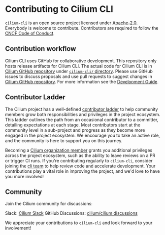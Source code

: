 # Contributing to Cilium CLI

`cilium-cli` is an open source project licensed under [Apache-2.0](LICENSE). Everybody is welcome to contribute. Contributors are required to follow the [CNCF Code of Conduct](https://github.com/cncf/foundation/blob/main/code-of-conduct.md).

## Contribution workflow

Cilium CLI uses GitHub for collaborative development. This repository only hosts
release artifacts for Cilium CLI. The actual code for Cilium CLI is in
[Cilium GitHub repository] under [`cilium-cli/` directory]. Please use GitHub
issues to discuss proposals and use pull requests to suggest changes in
[Cilium GitHub repository]. For more information see the [Development Guide].

## Contributor Ladder  

The Cilium project has a well-defined [contributor ladder](https://github.com/cilium/community/blob/main/CONTRIBUTOR-LADDER.md) to help community members grow both responsibilities and privileges in the project ecosystem. This ladder outlines the path from an occasional contributor to a committer, detailing expectations at each stage. Most contributors start at the community level in a sub-project and progress as they become more engaged in the project ecosystem. We encourage you to take an active role, and the community is here to support you on this journey.  

Becoming a [Cilium organization member](https://github.com/cilium/community/blob/main/CONTRIBUTOR-LADDER.md#organization-member) grants you additional privileges across the project ecosystem, such as the ability to leave reviews on a PR or trigger CI runs. If you're contributing regularly to `cilium-cli`, consider joining the [cli team](https://github.com/cilium/community/blob/main/ladder/teams/cli.yaml) to help review code and accelerate development. Your contributions play a vital role in improving the project, and we'd love to have you more involved!

## Community

Join the Cilium community for discussions:

Slack: [Cilium Slack](https://slack.cilium.io/)
GitHub Discussions: [cilium/cilium discussions](https://github.com/cilium/cilium/discussions)

We appreciate your contributions to `cilium-cli` and look forward to your involvement!

[`cilium-cli/` directory]: https://github.com/cilium/cilium/tree/main/cilium-cli
[Cilium GitHub repository]: https://github.com/cilium/cilium
[Development Guide]: https://docs.cilium.io/en/latest/contributing/development/
